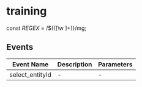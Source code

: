 # training

const _REGEX_ = /\${([\w ]+)}/mg;

## Events

<!-- @vuese:training:events:start -->
|Event Name|Description|Parameters|
|---|---|---|
|select_entityId|-|-|

<!-- @vuese:training:events:end -->


